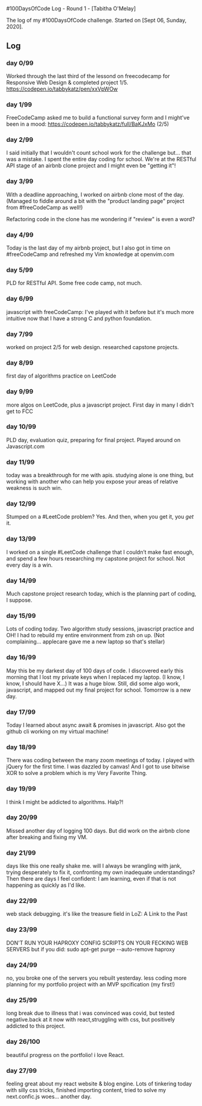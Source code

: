 #
#100DaysOfCode Log - Round 1 - [Tabitha O'Melay]

The log of my #100DaysOfCode challenge. Started on [Sept 06, Sunday, 2020].

## Log

### day 0/99
Worked through the last third of the lessond on freecodecamp for Responsive Web
Design & completed project 1/5. https://codepen.io/tabbykatz/pen/xxVpWOw
### day 1/99
FreeCodeCamp asked me to build a functional survey form and I might've been in 
a mood: https://codepen.io/tabbykatz/full/BaKJxMo (2/5)
### day 2/99
I said initially that I wouldn't count school work for the challenge but... that was a mistake. I spent the entire day coding for school. We're at the RESTful API stage of an airbnb clone project and I might even be "getting it"!
### day 3/99
With a deadline approaching, I worked on airbnb clone most of the day. (Managed to fiddle around a bit with the "product landing page" project from #freeCodeCamp as well!)

Refactoring code in the clone has me wondering if "review" is even a word?
### day 4/99
Today is the last day of my airbnb project, but I also got in time on #freeCodeCamp and refreshed my Vim knowledge at openvim.com
### day 5/99
PLD for RESTful API. Some free code camp, not much. 
### day 6/99
javascript with freeCodeCamp: I've played with it before but it's much more intuitive now that I have a strong C and python foundation.
### day 7/99
worked on project 2/5 for web design. researched capstone projects. 
### day 8/99
first day of algorithms practice on LeetCode 
### day 9/99
more algos on LeetCode, plus a javascript project. First day in many I didn't
get to FCC
### day 10/99
PLD day, evaluation quiz, preparing for final project. Played around on
Javascript.com
### day 11/99
today was a breakthrough for me with apis. studying alone is one thing, but
working with another who can help you expose your areas of relative weakness is
such win. 
### day 12/99
Stumped on a #LeetCode problem?
Yes. And then, when you get it, you *get* it.
### day 13/99
I worked on a single #LeetCode challenge that I couldn’t make fast enough, and spend a few hours researching my capstone project for school. Not every day is a win.
### day 14/99
Much capstone project research today, which is the planning part of coding, I
suppose.
### day 15/99
Lots of coding today. Two algorithm study sessions, javascript practice and OH! 
 I had to rebuild my entire environment from zsh on up. (Not complaining... applecare gave me a new laptop so that's stellar)
### day 16/99
 May this be my darkest day of 100 days of code. I discovered early this
 morning that I lost my private keys when I replaced my laptop. (I know, I
		 know, I should have X...) It was a huge blow. Still, did some algo
 work, javascript, and mapped out my final project for school. Tomorrow is a
 new day.
### day 17/99
 Today I learned about async await & promises in javascript. Also got the
 github cli working on my virtual machine!
### day 18/99
 There was coding between the many zoom meetings of today. I played with
 jQuery for the first time. I was dazzled by canvas! And I got to use bitwise
 XOR to solve a problem which is my Very Favorite Thing. 
### day 19/99
 I think I might be addicted to algorithms. Halp?!
### day 20/99
 Missed another day of logging 100 days. But did work on the airbnb clone after breaking and fixing my VM. 
### day 21/99
 days like this one really shake me. will I always be wrangling with jank,
 trying desperately to fix it, confronting my own inadequate understandings?
 Then there are days I feel confident: I am learning, even if that is not
 happening as quickly as I'd like.
### day 22/99
 web stack debugging. it's like the treasure field in LoZ: A Link to the Past
### day 23/99
DON'T RUN YOUR HAPROXY CONFIG SCRIPTS ON YOUR FECKING WEB SERVERS but if you did:
sudo apt-get purge --auto-remove haproxy
### day 24/99
no, you broke one of the servers you rebuilt yesterday. less coding more
planning for my portfolio project with an MVP spcification (my first!)
### day 25/99
long break due to illness that i was convinced was covid, but tested
negative.back at it now with react,struggling with css, but positively addicted
to this project. 
### day 26/100
beautiful progress on the portfolio! i love React. 
### day 27/99
feeling great about my react website & blog engine. Lots of tinkering today
with silly css tricks, finished importing content, tried to solve my
next.confic.js woes... another day. 
